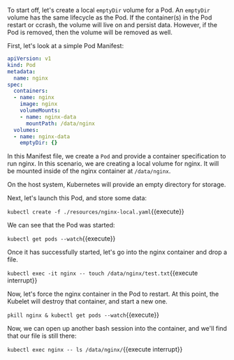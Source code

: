 To start off, let's create a local `emptyDir` volume for a Pod. An `emptyDir` volume has the same lifecycle as the Pod. If the container(s) in the Pod restart or ccrash, the volume will live on and persist data. However, if the Pod is removed, then the volume will be removed as well.

First, let's look at a simple Pod Manifest:

```yaml
apiVersion: v1
kind: Pod
metadata:
  name: nginx
spec:
  containers:
  - name: nginx
    image: nginx
    volumeMounts:
    - name: nginx-data
      mountPath: /data/nginx
  volumes:
  - name: nginx-data
    emptyDir: {}
```

In this Manifest file, we create a `Pod` and provide a container specification to run nginx. In this scenario, we are creating a local volume for nginx. It will be mounted inside of the nginx container at `/data/nginx`.

On the host system, Kubernetes will provide an empty directory for storage.

Next, let's launch this Pod, and store some data:

`kubectl create -f ./resources/nginx-local.yaml`{{execute}}

We can see that the Pod was started:

`kubectl get pods --watch`{{execute}}

Once it has successfully started, let's go into the nginx container and drop a file.

`kubectl exec -it nginx -- touch /data/nginx/test.txt`{{execute interrupt}}

Now, let's force the nginx container in the Pod to restart.
At this point, the Kubelet will destroy that container, and start a new one.

`pkill nginx & kubectl get pods --watch`{{execute}}

Now, we can open up another bash session into the container, and we'll find that our file is still there:

`kubectl exec nginx -- ls /data/nginx/`{{execute interrupt}}
